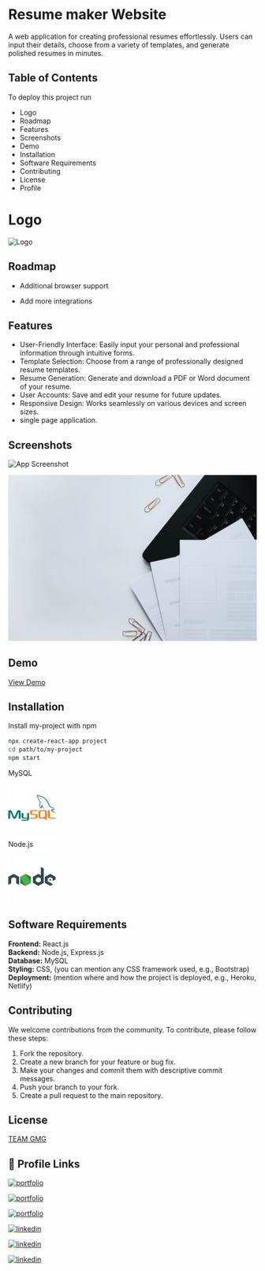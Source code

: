 
# Resume maker Website

A web application for creating professional resumes effortlessly. Users can input their details, choose from a variety of templates, and generate polished resumes in minutes.




## Table of Contents

To deploy this project run
- Logo
- Roadmap
- Features
- Screenshots
- Demo
- Installation
- Software Requirements
- Contributing
- License
- Profile








# Logo

  
![Logo](https://dev-to-uploads.s3.amazonaws.com/uploads/articles/th5xamgrr6se0x5ro4g6.png)



## Roadmap

- Additional browser support

- Add more integrations






## Features

- User-Friendly Interface: Easily input your personal and professional information through intuitive forms.
- Template Selection: Choose from a range of professionally designed resume templates.
- Resume Generation: Generate and download a PDF or Word document of your resume.
- User Accounts: Save and edit your resume for future updates.
- Responsive Design: Works seamlessly on various devices and screen sizes.
- single page application.




## Screenshots

![App Screenshot](https://github.com/guruprasad26gp/dlithe/blob/main/resume-application-employment-form-concept.jpg)


![App Screenshot](https://github.com/guruprasad26gp/dlithe/blob/main/workspace-workplace-office-table.jpg)



## Demo

[View Demo](https://example.com)




## Installation

Install my-project with npm
```bash
npx create-react-app project
cd path/to/my-project
npm start
```

MySQL

![Alt Text](https://github.com/guruprasad26gp/dlithe/blob/main/icons8-mysql-logo.svg)


Node.js  

![Alt Text](https://github.com/guruprasad26gp/dlithe/blob/main/icons8-nodejs.svg)




## Software Requirements

**Frontend:** React.js   
**Backend:** Node.js, Express.js  
**Database:** MySQL  
**Styling:** CSS, (you can mention any CSS framework used, e.g., Bootstrap)  
**Deployment:** (mention where and how the project is deployed, e.g., Heroku, Netlify)



## Contributing

We welcome contributions from the community. To contribute, please follow these steps:

1. Fork the repository.
2. Create a new branch for your feature or bug fix.
3. Make your changes and commit them with descriptive commit messages.
4. Push your branch to your fork.
5. Create a pull request to the main repository.


## License

[TEAM GMG](https://choosealicense.com/licenses/mit/)


## 🔗 Profile Links


[![portfolio](https://img.shields.io/badge/my_portfolio-000?style=for-the-badge&logo=ko-fi&logoColor=white)](http://gururaj333.netlify.app)

[![portfolio](https://img.shields.io/badge/my_portfolio-000?style=for-the-badge&logo=ko-fi&logoColor=white)](https://katherineoelsner.com/)

[![portfolio](https://img.shields.io/badge/my_portfolio-000?style=for-the-badge&logo=ko-fi&logoColor=white)](https://katherineoelsner.com/)

[![linkedin](https://img.shields.io/badge/linkedin-0A66C2?style=for-the-badge&logo=linkedin&logoColor=white)](https://www.linkedin.com/in/gururaj-shetty-03723922a/)

[![linkedin](https://img.shields.io/badge/linkedin-0A66C2?style=for-the-badge&logo=linkedin&logoColor=white)]([https://www.linkedin.com](https://www.linkedin.com/in/guru-prasad-058706230/))

[![linkedin](https://img.shields.io/badge/linkedin-0A66C2?style=for-the-badge&logo=linkedin&logoColor=white)](https://www.linkedin.com/)
